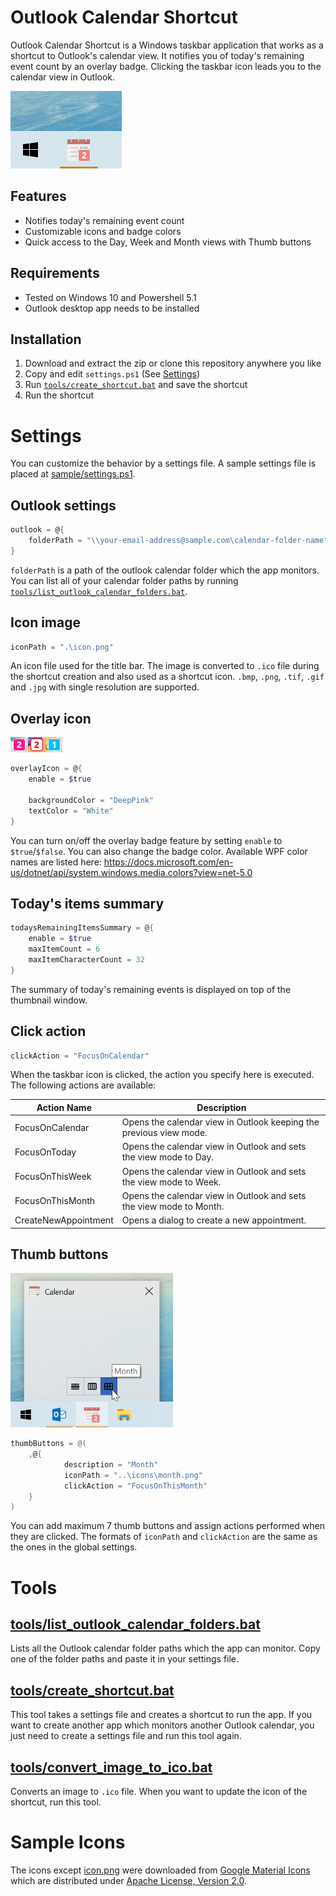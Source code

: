 # Outlook Calendar Shortcut
Outlook Calendar Shortcut is a Windows taskbar application that works as a shortcut to Outlook's calendar view. It notifies you of today's remaining event count by an overlay badge. Clicking the taskbar icon leads you to the calendar view in Outlook.

![taskbar](./docs/taskbar.png)

## Features
- Notifies today's remaining event count
- Customizable icons and badge colors
- Quick access to the Day, Week and Month views with Thumb buttons

## Requirements
- Tested on Windows 10 and Powershell 5.1
- Outlook desktop app needs to be installed

## Installation
1. Download and extract the zip or clone this repository anywhere you like
1. Copy and edit `settings.ps1` (See [Settings](#Settings))
1. Run [`tools/create_shortcut.bat`](#toolscreate_shortcutbat) and save the shortcut
1. Run the shortcut

# Settings
You can customize the behavior by a settings file. A sample settings file is placed at [sample/settings.ps1](./sample/settings.ps1).

## Outlook settings

```powershell
outlook = @{
    folderPath = "\\your-email-address@sample.com\calendar-folder-name"
}
```
`folderPath` is a path of the outlook calendar folder which the app monitors. You can list all of your calendar folder paths by running [`tools/list_outlook_calendar_folders.bat`](#toolslist_outlook_calendar_foldersbat).

## Icon image

```powershell
iconPath = ".\icon.png"
```
An icon file used for the title bar. The image is converted to `.ico` file during the shortcut creation and also used as a shortcut icon. `.bmp`, `.png`, `.tif`, `.gif` and `.jpg` with single resolution are supported.

## Overlay icon

![overlay_icon](./docs/overlay_icon.png)
``` powershell
overlayIcon = @{
    enable = $true

    backgroundColor = "DeepPink"
    textColor = "White"
}
```

You can turn on/off the overlay badge feature by setting `enable` to `$true`/`$false`. You can also change the badge color. Available WPF color names are listed here:
https://docs.microsoft.com/en-us/dotnet/api/system.windows.media.colors?view=net-5.0

## Today's items summary

``` powershell
todaysRemainingItemsSummary = @{
    enable = $true
    maxItemCount = 6
    maxItemCharacterCount = 32
}
```

The summary of today's remaining events is displayed on top of the thumbnail window.

## Click action

``` powershell
clickAction = "FocusOnCalendar"
```

When the taskbar icon is clicked, the action you specify here is executed. The following actions are available:

|Action Name|Description|
|---|---|
|FocusOnCalendar|Opens the calendar view in Outlook keeping the previous view mode.|
|FocusOnToday|Opens the calendar view in Outlook and sets the view mode to Day.|
|FocusOnThisWeek|Opens the calendar view in Outlook and sets the view mode to Week.|
|FocusOnThisMonth|Opens the calendar view in Outlook and sets the view mode to Month.|
|CreateNewAppointment|Opens a dialog to create a new appointment.|

## Thumb buttons

<img src="./docs/thumb_buttons.png" width=260>

``` powershell
thumbButtons = @(
    ,@{
            description = "Month"
            iconPath = "..\icons\month.png"
            clickAction = "FocusOnThisMonth"
    }
)
```
You can add maximum 7 thumb buttons and assign actions performed when they are clicked. The formats of `iconPath` and `clickAction` are the same as the ones in the global settings.

# Tools

## [tools/list_outlook_calendar_folders.bat](./tools/list_outlook_calendar_folders.bat)

Lists all the Outlook calendar folder paths which the app can monitor. Copy one of the folder paths and paste it in your settings file.

## [tools/create_shortcut.bat](./tools/create_shortcut.bat)

This tool takes a settings file and creates a shortcut to run the app. If you want to create another app which monitors another Outlook calendar, you just need to create a settings file and run this tool again.

## [tools/convert_image_to_ico.bat](./tools/convert_image_to_ico.bat)

Converts an image to `.ico` file. When you want to update the icon of the shortcut, run this tool.

# Sample Icons

The icons except [icon.png](./icons/icon.png) were downloaded from [Google Material Icons](https://fonts.google.com/icons) which are distributed under [Apache License, Version 2.0](https://www.apache.org/licenses/LICENSE-2.0.html).
